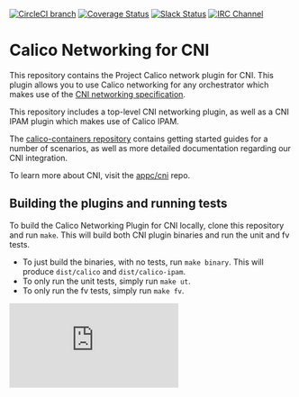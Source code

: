 [![CircleCI branch](https://img.shields.io/circleci/project/projectcalico/calico-cni/master.svg)](https://circleci.com/gh/projectcalico/calico-cni/tree/master)
[![Coverage Status](https://coveralls.io/repos/projectcalico/calico-cni/badge.svg?branch=master&service=github)](https://coveralls.io/github/projectcalico/calico-cni?branch=master)
[![Slack Status](https://calicousers-slackin.herokuapp.com/badge.svg)](https://calicousers-slackin.herokuapp.com)
[![IRC Channel](https://img.shields.io/badge/irc-%23calico-blue.svg)](https://kiwiirc.com/client/irc.freenode.net/#calico)

# Calico Networking for CNI 

This repository contains the Project Calico network plugin for CNI.  This plugin allows you to use Calico networking for
any orchestrator which makes use of the [CNI networking specification][cni].

This repository includes a top-level CNI networking plugin, as well as a CNI IPAM plugin which makes use of Calico IPAM.

The [calico-containers repository](calico-containers) contains getting started guides for a number of scenarios, as well as more detailed documentation regarding our CNI integration. 

To learn more about CNI, visit the [appc/cni][cni] repo.

## Building the plugins and running tests
To build the Calico Networking Plugin for CNI locally, clone this repository and run `make`.  This will build both CNI plugin binaries and run the unit and fv tests.  

- To just build the binaries, with no tests, run `make binary`. This will produce `dist/calico` and `dist/calico-ipam`. 
- To only run the unit tests, simply run `make ut`.
- To only run the fv tests, simply run `make fv`.

[cni]: https://github.com/appc/cni
[calico-containers]: https://github.com/projectcalico/calico-containers/blob/master/docs/cni/kubernetes/README.md

[![Analytics](https://ga-beacon.appspot.com/UA-52125893-3/calico-cni/README.md?pixel)](https://github.com/igrigorik/ga-beacon)
